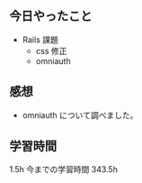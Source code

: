 ## 今日やったこと

- Rails 課題
  - css 修正
  - omniauth

## 感想

- omniauth について調べました。

## 学習時間

1.5h
今までの学習時間 343.5h
